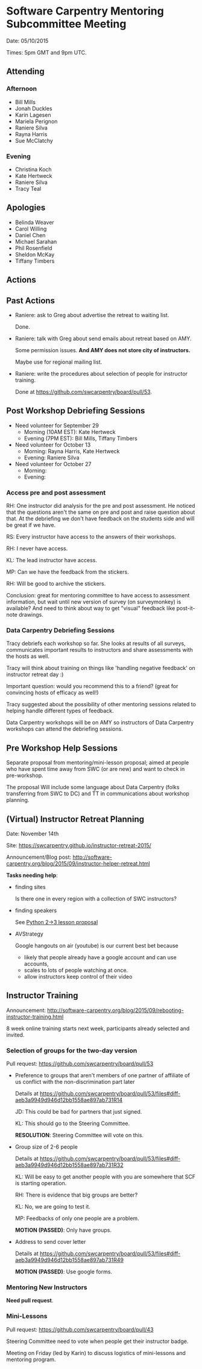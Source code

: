 # Software Carpentry Mentoring Subcommittee Meeting

Date: 05/10/2015

Times: 5pm GMT and 9pm UTC.

## Attending

### Afternoon

-   Bill Mills
-   Jonah Duckles
-   Karin Lagesen
-   Mariela Perignon
-   Raniere Silva
-   Rayna Harris
-   Sue McClatchy

### Evening

-   Christina Koch
-   Kate Hertweck
-   Raniere Silva
-   Tracy Teal

## Apologies

-   Belinda Weaver
-   Carol Willing
-   Daniel Chen
-   Michael Sarahan
-   Phil Rosenfield
-   Sheldon McKay
-   Tiffany Timbers

## Actions


## Past Actions

-   Raniere: ask to Greg about advertise the retreat to waiting list.

    Done.
-   Raniere: talk with Greg about send emails about retreat based on AMY.

    Some permission issues. **And AMY does not store city of instructors.**

    Maybe use for regional mailing list.
-   Raniere: write the procedures about selection of people for instructor training.

    Done at https://github.com/swcarpentry/board/pull/53.

## Post Workshop Debriefing Sessions

-   Need volunteer for September 29
    -   Morning (10AM EST): Kate Hertweck
    -   Evening (7PM EST): Bill Mills, Tiffany Timbers
-   Need volunteer for October 13
    -   Morning: Rayna Harris, Kate Hertweck
    -   Evening: Raniere Silva
-   Need volunteer for October 27
    -   Morning:
    -   Evening:

### Access pre and post assessment

RH: One instructor did analysis for the pre and post assessment. He noticed that the questions aren't the same on pre and post and raise question about that. At the debriefing we don't have feedback on the students side and will be great if we have.

RS: Every instructor have access to the answers of their workshops.

RH: I never have access.

KL: The lead instructor have access.

MP: Can we have the feedback from the stickers.

RH: Will be good to archive the stickers.

Conclusion: great for mentoring committee to have access to assessment information, but wait until new version of survey (on surveymonkey) is available? And need to think about way to get "visual" feedback like post-it-note drawings.

### Data Carpentry Debriefing Sessions

Tracy debriefs each workshop so far.
She looks at results of all surveys, communicates important results to instructors
and share assessments with the hosts as well.

Tracy will think about training on things like 'handling negative feedback' on instructor retreat day  :)

Important question: would you recommend this to a friend? (great for convincing hosts of efficacy as well!)

Tracy suggested about the possibility of other mentoring sessions related to helping handle different types of feedback.

Data Carpentry workshops will be on AMY so instructors of Data Carpentry workshops
can attend the debriefing sessions.

## Pre Workshop Help Sessions

Separate proposal from mentoring/mini-lesson proposal; aimed at people who have spent time away from SWC (or are new) and want to check in pre-workshop.

The proposal Will include some language about Data Carpentry (folks transferring from SWC to DC)
and TT in communications about workshop planning.

## (Virtual) Instructor Retreat Planning

Date: November 14th

Site: https://swcarpentry.github.io/instructor-retreat-2015/

Announcement/Blog post: http://software-carpentry.org/blog/2015/09/instructor-helper-retreat.html

**Tasks needing help**:

-   finding sites

    Is there one in every region with a collection of SWC instructors?

-   finding speakers

    See [Python 2->3 lesson proposal](https://github.com/swcarpentry/instructor-retreat-2015/issues/28)

-   AVStrategy

    Google hangouts on air (youtube) is our current best bet because
    
    -   likely that people already have a google account and can use accounts,
    -   scales to lots of people watching at once.
    -   allow instructors keep control of their video

## Instructor Training

Announcement: http://software-carpentry.org/blog/2015/09/rebooting-instructor-training.html

8 week online training starts next week, participants already selected and invited.

### Selection of groups for the two-day version

Pull request: https://github.com/swcarpentry/board/pull/53

-   Preference to groups that aren't members of one partner of affiliate of us conflict with the non-discrimination part later

    Details at https://github.com/swcarpentry/board/pull/53/files#diff-aeb3a9949d946d12bb1558ae897ab731R14

    JD: This could be bad for partners that just signed.

    KL: This should go to the Steering Committee.

    **RESOLUTION**: Steering Committee will vote on this.

-   Group size of 2-6 people

    Details at https://github.com/swcarpentry/board/pull/53/files#diff-aeb3a9949d946d12bb1558ae897ab731R32

    KL: Will be easy to get another people with you are somewhere that SCF is starting operation.

    RH: There is evidence that big groups are better?

    KL: No, we are going to test it.

    MP: Feedbacks of only one people are a problem.

    **MOTION (PASSED)**: Only have groups.

-   Address to send cover letter

    Details at https://github.com/swcarpentry/board/pull/53/files#diff-aeb3a9949d946d12bb1558ae897ab731R49

    **MOTION (PASSED)**: Use google forms.

### Mentoring New Instructors

**Need pull request**.

### Mini-Lessons

Pull request: https://github.com/swcarpentry/board/pull/43

Steering Committee need to vote when people get their instructor badge.

Meeting on Friday (led by Karin) to discuss logistics of mini-lessons and mentoring program.
